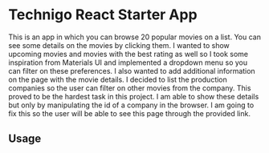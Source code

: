 # Technigo React Starter App

This is an app in which you can browse 20 popular movies on a list. You can see some details on the movies by clicking them. I wanted to show upcoming movies and movies with the best rating as well so I took some inspiration from Materials UI and implemented a dropdown menu so you can filter on these preferences. I also wanted to add additional information on the page with the movie details. I decided to list the production companies so the user can filter on other movies from the company. This proved to be the hardest task in this project. I am able to show these details but only by manipulating the id of a company in the browser. I am going to fix this so the user will be able to see this page through the provided link. 

## Usage


